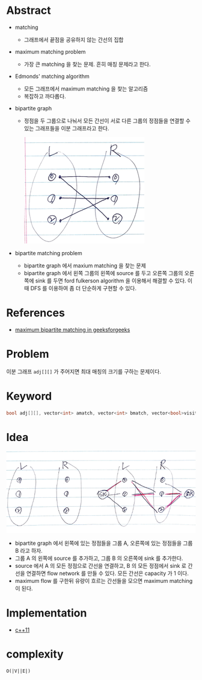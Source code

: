 # Abstract

- matching
  - 그래프에서 끝점을 공유하지 않는 간선의 집합
- maximum matching problem
  - 가장 큰 matching 을 찾는 문제. 흔히 매칭 문제라고 한다.
- Edmonds' matching algorithm
  - 모든 그래프에서 maximum matching 을 찾는 알고리즘
  - 복잡하고 까다롭다.
- bipartite graph
  - 정점을 두 그룹으로 나눠서 모든 간선이 서로 다른 그룹의 정점들을
    연결할 수 있는 그래프들을 이분 그래프라고 한다.

    ![](bipartitegraph.png)

- bipartite matching problem
  - bipartite graph 에서 maxium matching 을 찾는 문제
  - bipartite graph 에서 왼쪽 그룹의 왼쪽에 source 를 두고 오른쪽 그룹의 오른쪽에 sink 를 두면 ford fulkerson algorithm 을 이용해서 해결할 수 있다. 이때 DFS 를 이용하여 좀 더 단순하게 구현할 수 있다.

# References

- [maximum bipartite matching in geeksforgeeks](http://www.geeksforgeeks.org/maximum-bipartite-matching/)

# Problem

이분 그래프 `adj[][]` 가 주어지면 최대 매칭의 크기를 구하는 문제이다.

# Keyword

```cpp
bool adj[][], vector<int> amatch, vector<int> bmatch, vector<bool>visited, dfs, bipartite_match
```

# Idea

![](bipartitegraph2.png)

- bipartite graph 에서 왼쪽에 있는 정점들을 그룹 A,
  오른쪽에 있는 정점들을 그룹 B 라고 하자.
- 그룹 A 의 왼쪽에 source 를 추가하고, 그룹 B 의 오른쪽에 sink 를 추가한다.
- source 에서 A 의 모든 정점으로 간선을 연결하고, B 의 모든 정점에서 sink 로
  간선을 연결하면 flow network 를 만들 수 있다.
  모든 간선은 capacity 가 1 이다.
- maximum flow 를 구한뒤 유량이 흐르는 간선들을 모으면
  maximum matching 이 된다.  

# Implementation

* [c++11](a.cpp)

# complexity

```
O(|V||E|)
```
